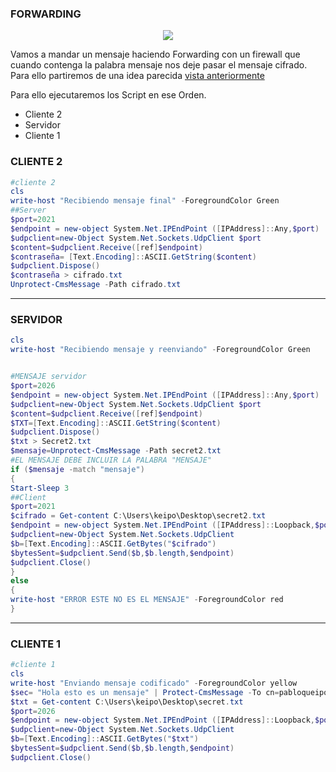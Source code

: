 ### FORWARDING

<p align="center">
<img src="https://media.giphy.com/media/MqHkqekNL811K/giphy.gif" />
</p>

Vamos a mandar un mensaje haciendo Forwarding con un firewall que cuando contenga la palabra mensaje nos deje pasar el mensaje cifrado.
Para ello partiremos de una idea parecida [vista anteriormente](https://github.com/PabloQueipo/SAD/blob/main/2021_01_22.md)


Para ello ejecutaremos los Script en ese Orden.

- Cliente 2
- Servidor
- Cliente 1

### CLIENTE 2

```powershell
#cliente 2
cls
write-host "Recibiendo mensaje final" -ForegroundColor Green
##Server
$port=2021
$endpoint = new-object System.Net.IPEndPoint ([IPAddress]::Any,$port)
$udpclient=new-Object System.Net.Sockets.UdpClient $port
$content=$udpclient.Receive([ref]$endpoint)
$contraseña= [Text.Encoding]::ASCII.GetString($content)
$udpclient.Dispose()
$contraseña > cifrado.txt
Unprotect-CmsMessage -Path cifrado.txt
```
---------------------------------

### SERVIDOR

```powershell
cls
write-host "Recibiendo mensaje y reenviando" -ForegroundColor Green


#MENSAJE servidor
$port=2026
$endpoint = new-object System.Net.IPEndPoint ([IPAddress]::Any,$port)
$udpclient=new-Object System.Net.Sockets.UdpClient $port
$content=$udpclient.Receive([ref]$endpoint)
$TXT=[Text.Encoding]::ASCII.GetString($content)
$udpclient.Dispose()
$txt > Secret2.txt
$mensaje=Unprotect-CmsMessage -Path secret2.txt
#EL MENSAJE DEBE INCLUIR LA PALABRA "MENSAJE"
if ($mensaje -match "mensaje")
{
Start-Sleep 3
##Client
$port=2021
$cifrado = Get-content C:\Users\keipo\Desktop\secret2.txt
$endpoint = new-object System.Net.IPEndPoint ([IPAddress]::Loopback,$port)
$udpclient=new-Object System.Net.Sockets.UdpClient
$b=[Text.Encoding]::ASCII.GetBytes("$cifrado")
$bytesSent=$udpclient.Send($b,$b.length,$endpoint)
$udpclient.Close()
}
else
{
write-host "ERROR ESTE NO ES EL MENSAJE" -ForegroundColor red
}
```
-----------------------

### CLIENTE 1

```powershell
#cliente 1
cls
write-host "Enviando mensaje codificado" -ForegroundColor yellow
$sec= "Hola esto es un mensaje" | Protect-CmsMessage -To cn=pabloqueipo -OutFile secret.txt
$txt = Get-content C:\Users\keipo\Desktop\secret.txt
$port=2026
$endpoint = new-object System.Net.IPEndPoint ([IPAddress]::Loopback,$port)
$udpclient=new-Object System.Net.Sockets.UdpClient
$b=[Text.Encoding]::ASCII.GetBytes("$txt")
$bytesSent=$udpclient.Send($b,$b.length,$endpoint)
$udpclient.Close()
```


